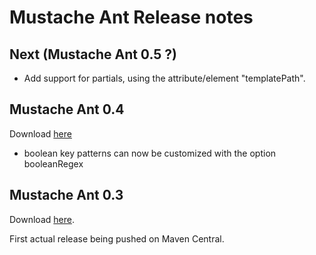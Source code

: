 Mustache Ant Release notes
==========================

Next (Mustache Ant 0.5 ?)
-------------------------

* Add support for partials, using the attribute/element "templatePath".

Mustache Ant 0.4
-------------------------

Download [here](http://search.maven.org/remotecontent?filepath=com/github/patjlm/mustache-ant/0.4/mustache-ant-0.4.jar)

* boolean key patterns can now be customized with the option booleanRegex

Mustache Ant 0.3
----------------

Download [here](http://search.maven.org/remotecontent?filepath=com/github/patjlm/mustache-ant/0.3/mustache-ant-0.3.jar).

First actual release being pushed on Maven Central.